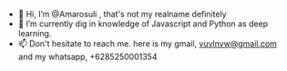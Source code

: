 - 👋 Hi, I’m @Amarosuli , that's not my realname definitely
- 🌱 I’m currently dig in knowledge of Javascript and Python as deep learning.
- 📫 Don't hesitate to reach me. here is my gmail, vuvlnvw@gmail.com and my whatsapp, +6285250001354

<!---
Amarosuli/Amarosuli is a ✨ special ✨ repository because its `README.md` (this file) appears on your GitHub profile.
You can click the Preview link to take a look at your changes.
--->
